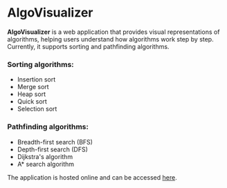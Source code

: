 # AlgoVisualizer

**AlgoVisualizer** is a web application that provides visual representations of algorithms, helping users understand how algorithms work step by step. Currently, it supports sorting and pathfinding algorithms.

### Sorting algorithms:
- Insertion sort
- Merge sort
- Heap sort
- Quick sort
- Selection sort

### Pathfinding algorithms:
- Breadth-first search (BFS)
- Depth-first search (DFS)
- Dijkstra's algorithm
- A* search algorithm

The application is hosted online and can be accessed [here](https://algovisualization.vercel.app/).